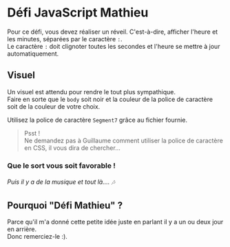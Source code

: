 # Défi JavaScript Mathieu

Pour ce défi, vous devez réaliser un réveil. C'est-à-dire, afficher l'heure et les minutes, séparées par le caractère `:`.  
Le caractère `:` doit clignoter toutes les secondes et l'heure se mettre à jour automatiquement.

## Visuel

Un visuel est attendu pour rendre le tout plus sympathique.  
Faire en sorte que le `body` soit noir et la couleur de la police de caractère soit de la couleur de votre choix.

Utilisez la police de caractère `Segment7` grâce au fichier fournie.  

> Psst !  
> Ne demandez pas à Guillaume comment utiliser la police de caractère en CSS, il vous dira de chercher...

### Que le sort vous soit favorable !
###### Puis il y a de la musique et tout là.... 🎶


## Pourquoi "Défi Mathieu" ?

Parce qu'il m'a donné cette petite idée juste en parlant il y a un ou deux jour en arrière.  
Donc remerciez-le :).

